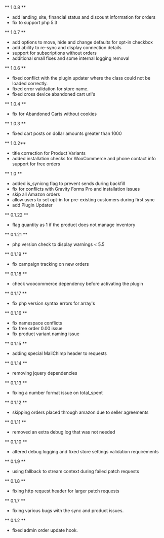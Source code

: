 ** 1.0.8 **
* add landing_site, financial status and discount information for orders
* fix to support php 5.3

** 1.0.7 **
* add options to move, hide and change defaults for opt-in checkbox
* add ability to re-sync and display connection details
* support for subscriptions without orders
* additional small fixes and some internal logging removal

** 1.0.6 **
* fixed conflict with the plugin updater where the class could not be loaded correctly.
* fixed error validation for store name.
* fixed cross device abandoned cart url's

** 1.0.4 **
* fix for Abandoned Carts without cookies

** 1.0.3 **
* fixed cart posts on dollar amounts greater than 1000

** 1.0.2**
* title correction for Product Variants
* added installation checks for WooCommerce and phone contact info
support for free orders

** 1.0 **
* added is_synicng flag to prevent sends during backfill
* fix for conflicts with Gravity Forms Pro and installation issues
* skip all Amazon orders
* allow users to set opt-in for pre-existing customers during first sync
* add Plugin Updater

** 0.1.22 **
* flag quantity as 1 if the product does not manage inventory

** 0.1.21 **
* php version check to display warnings < 5.5

** 0.1.19 **
* fix campaign tracking on new orders

** 0.1.18 **
* check woocommerce dependency before activating the plugin

** 0.1.17 **
* fix php version syntax errors for array's

** 0.1.16 **
* fix namespace conflicts
* fix free order 0.00 issue
* fix product variant naming issue

** 0.1.15 **
* adding special MailChimp header to requests

** 0.1.14 **
* removing jquery dependencies

** 0.1.13 **
* fixing a number format issue on total_spent

** 0.1.12 **
* skipping orders placed through amazon due to seller agreements

** 0.1.11 **
* removed an extra debug log that was not needed

** 0.1.10 **
* altered debug logging and fixed store settings validation requirements

** 0.1.9 **
* using fallback to stream context during failed patch requests

** 0.1.8 **
* fixing http request header for larger patch requests

** 0.1.7 **
* fixing various bugs with the sync and product issues.

** 0.1.2 **
* fixed admin order update hook.

